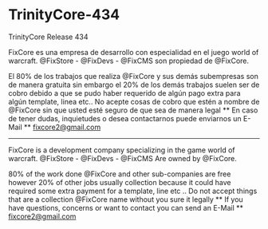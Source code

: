# TrinityCore-434
TrinityCore Release 434

FixCore es una empresa de desarrollo con especialidad en el juego world of warcraft. @FixStore - @FixDevs - @FixCMS son propiedad de @FixCore.

El 80% de los trabajos que realiza @FixCore y sus demás subempresas son de manera gratuita sin embargo el 20% de los demás trabajos suelen ser de cobro debido a que se pudo haber requerido de algún pago extra para algún template, linea etc.. No acepte cosas de cobro que estén a nombre de @FixCore sin que usted esté seguro de que sea de manera legal ** En caso de tener dudas, inquietudes o desea contactarnos puede enviarnos un E-Mail ** fixcore2@gmail.com

---

FixCore is a development company specializing in the game world of warcraft. @FixStore - @FixDevs - @FixCMS Are owned by @FixCore.

80% of the work done @FixCore and other sub-companies are free however 20% of other jobs usually collection because it could have required some extra payment for a template, line etc .. Do not accept things that are a collection @FixCore name without you sure it legally ** If you have questions, concerns or want to contact you can send an E-Mail ** fixcore2@gmail.com
